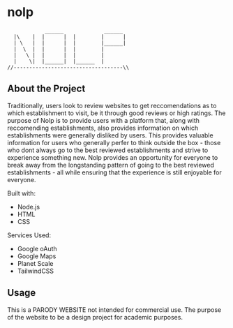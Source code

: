 # nolp
```
            ______             ______
  |\    |  |      |  |        |      |
  | \   |  |      |  |        |______|
  |  \  |  |      |  |        |
  |   \ |  |      |  |        |
  |    \|  |______|  |______  |
//-----------------------------------\\
```
About the Project
-------------------
Traditionally, users look to review websites to get reccomendations as to which establishment to visit, be it through good reviews or high ratings. The purpose of Nolp is to provide users with a platform that, along with reccomending establishments, also provides information on which establishments were generally disliked by users. This provides valuable information for users who generally perfer to think outside the box - those who dont always go to the best reviewed establishments and strive to experience something new. Nolp provides an opportunity for everyone to break away from the longstanding pattern of going to the best reviewed establishments - all while ensuring that the experience is still enjoyable for everyone.

Built with:
 - Node.js
 - HTML
 - CSS

Services Used:
 - Google oAuth
 - Google Maps
 - Planet Scale
 - TailwindCSS

Usage
-------
This is a PARODY WEBSITE not intended for commercial use. The purpose of the website to be a design project for academic purposes.
